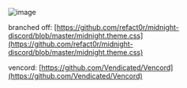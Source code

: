 ![image](https://github.com/arbitrarily/vencord-theme/assets/899183/014ec0ef-f466-49d0-9761-545c27796862)

branched off: [https://github.com/refact0r/midnight-discord/blob/master/midnight.theme.css](https://github.com/refact0r/midnight-discord/blob/master/midnight.theme.css)

vencord: [https://github.com/Vendicated/Vencord](https://github.com/Vendicated/Vencord)

